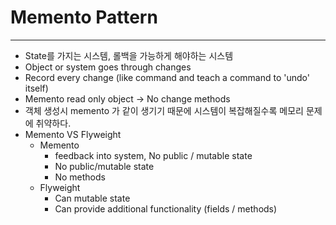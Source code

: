 # Memento Pattern
---
* State를 가지는 시스템, 롤백을 가능하게 해야하는 시스템
* Object or system goes through changes
* Record every change (like command and teach a command to 'undo' itself)
* Memento read only object -> No change methods
* 객체 생성시 memento 가 같이 생기기 때문에 시스템이 복잡해질수록 메모리 문제에 취약하다.
* Memento VS Flyweight
    * Memento 
        * feedback into system, No public / mutable state
        * No public/mutable state
        * No methods
    * Flyweight
        * Can mutable state
        * Can provide additional functionality (fields / methods)